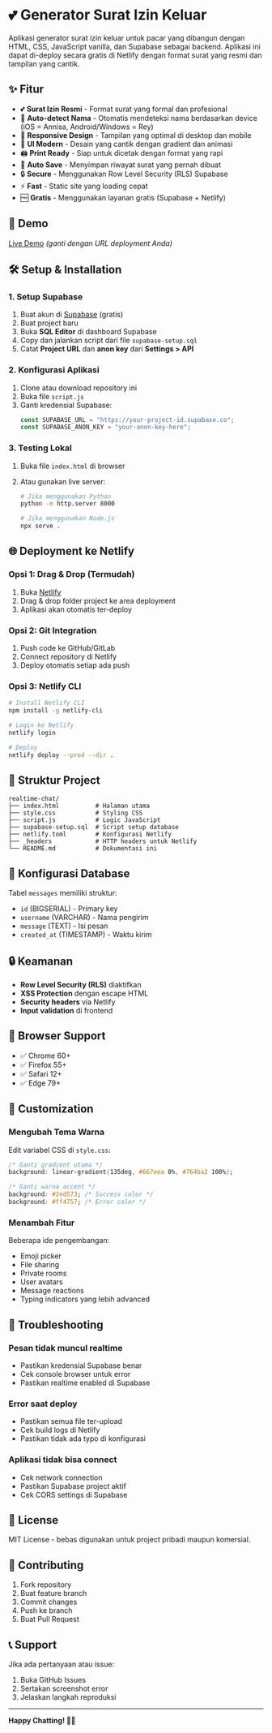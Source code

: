 # 💕 Generator Surat Izin Keluar

Aplikasi generator surat izin keluar untuk pacar yang dibangun dengan HTML, CSS, JavaScript vanilla, dan Supabase sebagai backend. Aplikasi ini dapat di-deploy secara gratis di Netlify dengan format surat yang resmi dan tampilan yang cantik.

## ✨ Fitur

- 💕 **Surat Izin Resmi** - Format surat yang formal dan profesional
- 🤖 **Auto-detect Nama** - Otomatis mendeteksi nama berdasarkan device (iOS = Annisa, Android/Windows = Rey)
- 📱 **Responsive Design** - Tampilan yang optimal di desktop dan mobile
- 🎨 **UI Modern** - Desain yang cantik dengan gradient dan animasi
- 🖨️ **Print Ready** - Siap untuk dicetak dengan format yang rapi
- 💾 **Auto Save** - Menyimpan riwayat surat yang pernah dibuat
- 🔒 **Secure** - Menggunakan Row Level Security (RLS) Supabase
- ⚡ **Fast** - Static site yang loading cepat
- 🆓 **Gratis** - Menggunakan layanan gratis (Supabase + Netlify)

## 🚀 Demo

[Live Demo](https://your-app-name.netlify.app) _(ganti dengan URL deployment Anda)_

## 🛠️ Setup & Installation

### 1. Setup Supabase

1. Buat akun di [Supabase](https://supabase.com) (gratis)
2. Buat project baru
3. Buka **SQL Editor** di dashboard Supabase
4. Copy dan jalankan script dari file `supabase-setup.sql`
5. Catat **Project URL** dan **anon key** dari **Settings > API**

### 2. Konfigurasi Aplikasi

1. Clone atau download repository ini
2. Buka file `script.js`
3. Ganti kredensial Supabase:
   ```javascript
   const SUPABASE_URL = "https://your-project-id.supabase.co";
   const SUPABASE_ANON_KEY = "your-anon-key-here";
   ```

### 3. Testing Lokal

1. Buka file `index.html` di browser
2. Atau gunakan live server:

   ```bash
   # Jika menggunakan Python
   python -m http.server 8000

   # Jika menggunakan Node.js
   npx serve .
   ```

## 🌐 Deployment ke Netlify

### Opsi 1: Drag & Drop (Termudah)

1. Buka [Netlify](https://netlify.com)
2. Drag & drop folder project ke area deployment
3. Aplikasi akan otomatis ter-deploy

### Opsi 2: Git Integration

1. Push code ke GitHub/GitLab
2. Connect repository di Netlify
3. Deploy otomatis setiap ada push

### Opsi 3: Netlify CLI

```bash
# Install Netlify CLI
npm install -g netlify-cli

# Login ke Netlify
netlify login

# Deploy
netlify deploy --prod --dir .
```

## 📁 Struktur Project

```
realtime-chat/
├── index.html          # Halaman utama
├── style.css           # Styling CSS
├── script.js           # Logic JavaScript
├── supabase-setup.sql  # Script setup database
├── netlify.toml        # Konfigurasi Netlify
├── _headers            # HTTP headers untuk Netlify
└── README.md           # Dokumentasi ini
```

## 🔧 Konfigurasi Database

Tabel `messages` memiliki struktur:

- `id` (BIGSERIAL) - Primary key
- `username` (VARCHAR) - Nama pengirim
- `message` (TEXT) - Isi pesan
- `created_at` (TIMESTAMP) - Waktu kirim

## 🔒 Keamanan

- **Row Level Security (RLS)** diaktifkan
- **XSS Protection** dengan escape HTML
- **Security headers** via Netlify
- **Input validation** di frontend

## 📱 Browser Support

- ✅ Chrome 60+
- ✅ Firefox 55+
- ✅ Safari 12+
- ✅ Edge 79+

## 🎨 Customization

### Mengubah Tema Warna

Edit variabel CSS di `style.css`:

```css
/* Ganti gradient utama */
background: linear-gradient(135deg, #667eea 0%, #764ba2 100%);

/* Ganti warna accent */
background: #2ed573; /* Success color */
background: #ff4757; /* Error color */
```

### Menambah Fitur

Beberapa ide pengembangan:

- Emoji picker
- File sharing
- Private rooms
- User avatars
- Message reactions
- Typing indicators yang lebih advanced

## 🐛 Troubleshooting

### Pesan tidak muncul realtime

- Pastikan kredensial Supabase benar
- Cek console browser untuk error
- Pastikan realtime enabled di Supabase

### Error saat deploy

- Pastikan semua file ter-upload
- Cek build logs di Netlify
- Pastikan tidak ada typo di konfigurasi

### Aplikasi tidak bisa connect

- Cek network connection
- Pastikan Supabase project aktif
- Cek CORS settings di Supabase

## 📄 License

MIT License - bebas digunakan untuk project pribadi maupun komersial.

## 🤝 Contributing

1. Fork repository
2. Buat feature branch
3. Commit changes
4. Push ke branch
5. Buat Pull Request

## 📞 Support

Jika ada pertanyaan atau issue:

1. Buka GitHub Issues
2. Sertakan screenshot error
3. Jelaskan langkah reproduksi

---

**Happy Chatting! 💬✨**
